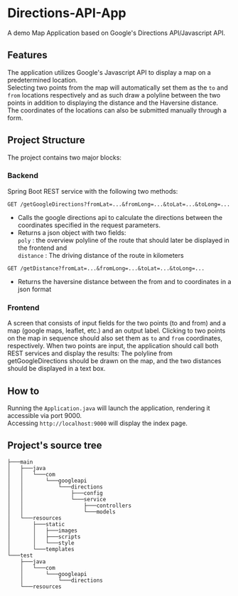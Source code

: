 # Directions-API-App
A demo Map Application based on Google's Directions API/Javascript API.  
  
## Features  
  
The application utilizes Google's Javascript API to display a map on a predetermined location.  
Selecting two points from the map will automatically set them as the ```to``` and ```from``` locations respectively and as such draw a polyline between the two points in addition to displaying the distance and the Haversine distance.  
The coordinates of the locations can also be submitted manually through a form.  

## Project Structure  
  
The project contains two major blocks:  
  
### Backend  
  
Spring Boot REST service with the following two methods:  
  
```GET /getGoogleDirections?fromLat=...&fromLong=...&toLat=...&toLong=...```  
  
* Calls the google directions api to calculate the directions between the coordinates specified in the request parameters.  
* Returns a json object with two fields:  
```poly``` : the overview polyline of the route that should later be displayed in the frontend and  
```distance``` : The driving distance of the route in kilometers  
  
```GET /getDistance?fromLat=...&fromLong=...&toLat=...&toLong=...```  
* Returns the haversine distance between the from and to coordinates in a json format  
  
### Frontend  
A screen that consists of input fields for the two points (to and from) and a map (google
maps, leaflet, etc.) and an output label. Clicking to two points on the map in sequence should also
set them as ```to``` and ```from``` coordinates, respectively. When two points are input, the application
should call both REST services and display the results: The polyline from getGoogleDirections
should be drawn on the map, and the two distances should be displayed in a text box.  
  
## How to  
Running the ```Application.java``` will launch the application, rendering it accessible via port 9000.  
Accessing ```http://localhost:9000``` will display the index page.  
  
## Project's source tree 
```
├───main
│   ├───java
│   │   └───com
│   │       └───googleapi
│   │           └───directions
│   │               ├───config
│   │               └───service
│   │                   ├───controllers
│   │                   └───models
│   └───resources
│       ├───static
│       │   ├───images
│       │   ├───scripts
│       │   └───style
│       └───templates
└───test
    ├───java
    │   └───com
    │       └───googleapi
    │           └───directions
    └───resources
```
